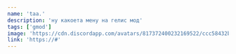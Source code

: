 ```yaml
---
name: 'taa.'
description: 'ну какоета мену на гелис мод'
tags: ['gmod']
image: 'https://cdn.discordapp.com/avatars/817372400232169522/ccc58432b1ec376e55c2c2284313f332.webp?size=1024'
link: 'https://#'
---
```

